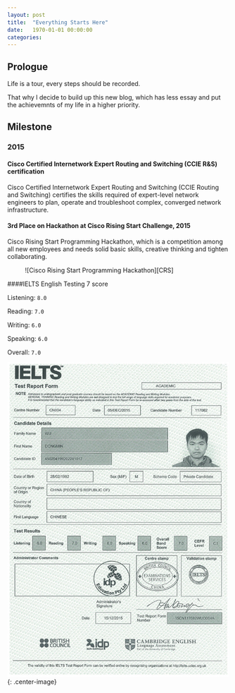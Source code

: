 ```yaml
---
layout: post
title:  "Everything Starts Here"
date:   1970-01-01 00:00:00
categories: 
---
```


## Prologue

Life is a tour, every steps should be recorded.

That why I decide to build up this new blog, which has less essay and put the achievemnts of my life in a higher priority.

## Milestone 

### 2015

#### Cisco Certified Internetwork Expert Routing and Switching (CCIE R&S) certification

Cisco Certified Internetwork Expert Routing and Switching (CCIE Routing and Switching) certifies the skills required of expert-level network engineers to plan, operate and troubleshoot complex, converged network infrastructure.

<!--<center>-->
<!--![CCIE R&S Certification][CCIE]-->
<!--</center>-->

#### 3rd Place on Hackathon at Cisco Rising Start Challenge, 2015

Cisco Rising Start Programming Hackathon, which is a competition among all new employees and needs solid basic skills, creative thinking and tighten collaborating.

<figure>
![Cisco Rising Start Programming Hackathon][CRS]
</figure>


####IELTS English Testing 7 score

Listening: `8.0`

Reading:   `7.0`

Writing:   `6.0`

Speaking:  `6.0`

Overall:   `7.0`

![IELTS English Testing][IELTS] {: .center-image}




[CCIE]: ../img/CCIE.jpg
[CRS]: ../img/CRS.jpg
[IELTS]: ../img/IELTS.jpg
